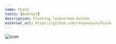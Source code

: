 ```yaml
---
name: FLock
tools: [Android]
description: Floating lockscreen button
external_url: https://github.com/renyuneyun/FLock
---
```


![icon](https://github.com/renyuneyun/FLock/raw/master/app/src/main/ic_launcher-web.png)
